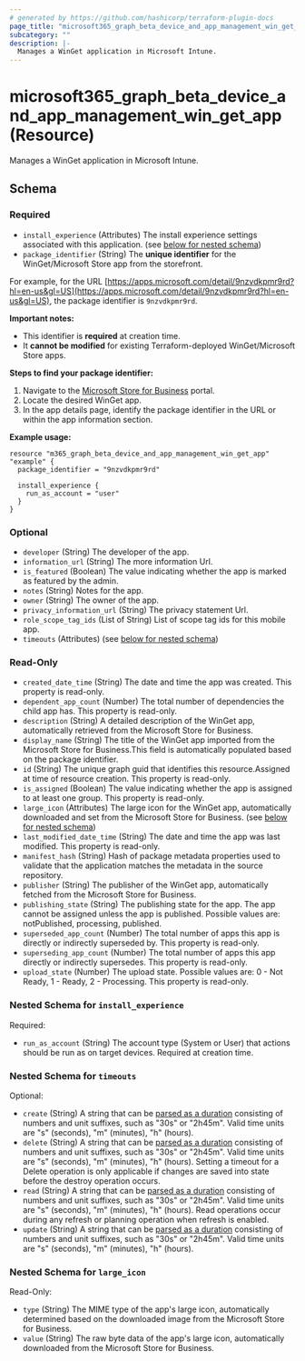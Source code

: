 ```yaml
---
# generated by https://github.com/hashicorp/terraform-plugin-docs
page_title: "microsoft365_graph_beta_device_and_app_management_win_get_app Resource - microsoft365"
subcategory: ""
description: |-
  Manages a WinGet application in Microsoft Intune.
---
```


# microsoft365_graph_beta_device_and_app_management_win_get_app (Resource)

Manages a WinGet application in Microsoft Intune.



<!-- schema generated by tfplugindocs -->
## Schema

### Required

- `install_experience` (Attributes) The install experience settings associated with this application. (see [below for nested schema](#nestedatt--install_experience))
- `package_identifier` (String) The **unique identifier** for the WinGet/Microsoft Store app from the storefront.

For example, for the URL [https://apps.microsoft.com/detail/9nzvdkpmr9rd?hl=en-us&gl=US](https://apps.microsoft.com/detail/9nzvdkpmr9rd?hl=en-us&gl=US), the package identifier is `9nzvdkpmr9rd`.

**Important notes:**
- This identifier is **required** at creation time.
- It **cannot be modified** for existing Terraform-deployed WinGet/Microsoft Store apps.

**Steps to find your package identifier:**
1. Navigate to the [Microsoft Store for Business](https://businessstore.microsoft.com/) portal.
2. Locate the desired WinGet app.
3. In the app details page, identify the package identifier in the URL or within the app information section.

**Example usage:**
```hcl
resource "m365_graph_beta_device_and_app_management_win_get_app" "example" {
  package_identifier = "9nzvdkpmr9rd"

  install_experience {
    run_as_account = "user"
  }
}
```

### Optional

- `developer` (String) The developer of the app.
- `information_url` (String) The more information Url.
- `is_featured` (Boolean) The value indicating whether the app is marked as featured by the admin.
- `notes` (String) Notes for the app.
- `owner` (String) The owner of the app.
- `privacy_information_url` (String) The privacy statement Url.
- `role_scope_tag_ids` (List of String) List of scope tag ids for this mobile app.
- `timeouts` (Attributes) (see [below for nested schema](#nestedatt--timeouts))

### Read-Only

- `created_date_time` (String) The date and time the app was created. This property is read-only.
- `dependent_app_count` (Number) The total number of dependencies the child app has. This property is read-only.
- `description` (String) A detailed description of the WinGet app, automatically retrieved from the Microsoft Store for Business.
- `display_name` (String) The title of the WinGet app imported from the Microsoft Store for Business.This field is automatically populated based on the package identifier.
- `id` (String) The unique graph guid that identifies this resource.Assigned at time of resource creation. This property is read-only.
- `is_assigned` (Boolean) The value indicating whether the app is assigned to at least one group. This property is read-only.
- `large_icon` (Attributes) The large icon for the WinGet app, automatically downloaded and set from the Microsoft Store for Business. (see [below for nested schema](#nestedatt--large_icon))
- `last_modified_date_time` (String) The date and time the app was last modified. This property is read-only.
- `manifest_hash` (String) Hash of package metadata properties used to validate that the application matches the metadata in the source repository.
- `publisher` (String) The publisher of the WinGet app, automatically fetched from the Microsoft Store for Business.
- `publishing_state` (String) The publishing state for the app. The app cannot be assigned unless the app is published. Possible values are: notPublished, processing, published.
- `superseded_app_count` (Number) The total number of apps this app is directly or indirectly superseded by. This property is read-only.
- `superseding_app_count` (Number) The total number of apps this app directly or indirectly supersedes. This property is read-only.
- `upload_state` (Number) The upload state. Possible values are: 0 - Not Ready, 1 - Ready, 2 - Processing. This property is read-only.

<a id="nestedatt--install_experience"></a>
### Nested Schema for `install_experience`

Required:

- `run_as_account` (String) The account type (System or User) that actions should be run as on target devices. Required at creation time.


<a id="nestedatt--timeouts"></a>
### Nested Schema for `timeouts`

Optional:

- `create` (String) A string that can be [parsed as a duration](https://pkg.go.dev/time#ParseDuration) consisting of numbers and unit suffixes, such as "30s" or "2h45m". Valid time units are "s" (seconds), "m" (minutes), "h" (hours).
- `delete` (String) A string that can be [parsed as a duration](https://pkg.go.dev/time#ParseDuration) consisting of numbers and unit suffixes, such as "30s" or "2h45m". Valid time units are "s" (seconds), "m" (minutes), "h" (hours). Setting a timeout for a Delete operation is only applicable if changes are saved into state before the destroy operation occurs.
- `read` (String) A string that can be [parsed as a duration](https://pkg.go.dev/time#ParseDuration) consisting of numbers and unit suffixes, such as "30s" or "2h45m". Valid time units are "s" (seconds), "m" (minutes), "h" (hours). Read operations occur during any refresh or planning operation when refresh is enabled.
- `update` (String) A string that can be [parsed as a duration](https://pkg.go.dev/time#ParseDuration) consisting of numbers and unit suffixes, such as "30s" or "2h45m". Valid time units are "s" (seconds), "m" (minutes), "h" (hours).


<a id="nestedatt--large_icon"></a>
### Nested Schema for `large_icon`

Read-Only:

- `type` (String) The MIME type of the app's large icon, automatically determined based on the downloaded image from the Microsoft Store for Business.
- `value` (String) The raw byte data of the app's large icon, automatically downloaded from the Microsoft Store for Business.
